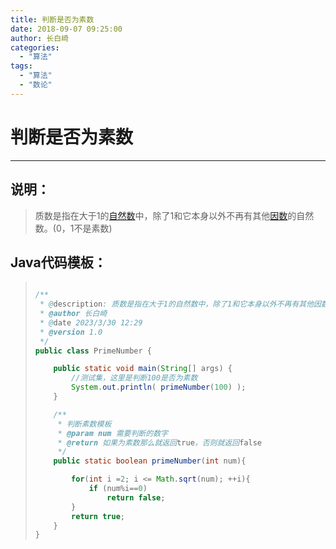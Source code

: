 ```yaml
---
title: 判断是否为素数
date: 2018-09-07 09:25:00
author: 长白崎
categories:
  - "算法"
tags:
  - "算法"
  - "数论"
---
```




# 判断是否为素数

---

## 说明：

>质数是指在大于1的[自然数](https://baike.baidu.com/item/自然数/385394)中，除了1和它本身以外不再有其他[因数](https://baike.baidu.com/item/因数/9539111)的自然数。(0，1不是素数)

## Java代码模板：

> ```java
> 
> /**
>  * @description: 质数是指在大于1的自然数中，除了1和它本身以外不再有其他因数的自然数。
>  * @author 长白崎
>  * @date 2023/3/30 12:29
>  * @version 1.0
>  */
> public class PrimeNumber {
> 
>     public static void main(String[] args) {
>         //测试集，这里是判断100是否为素数
>         System.out.println( primeNumber(100) );
>     }
> 
>     /**
>      * 判断素数模板
>      * @param num 需要判断的数字
>      * @return 如果为素数那么就返回true，否则就返回false
>      */
>     public static boolean primeNumber(int num){
> 
>         for(int i =2; i <= Math.sqrt(num); ++i){
>             if (num%i==0)
>                 return false;
>         }
>         return true;
>     }
> }
> 
> ```